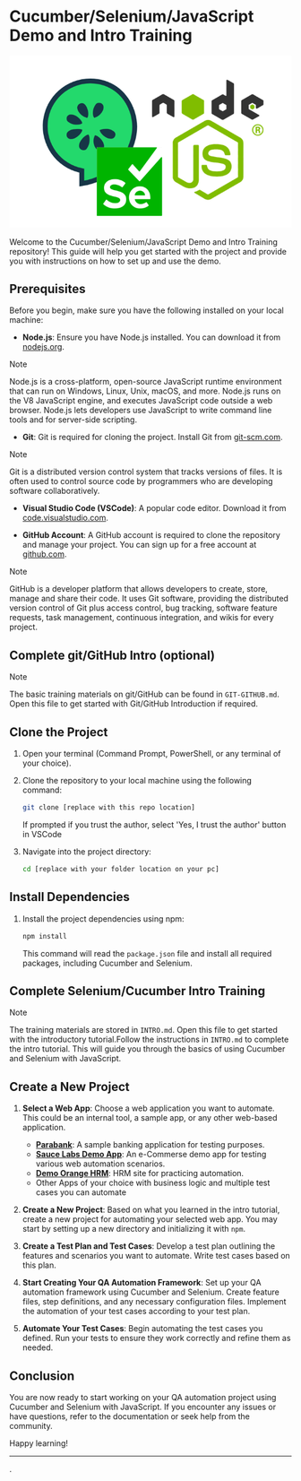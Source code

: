 
# Cucumber/Selenium/JavaScript Demo and Intro Training

![Cucumber/Selenium/JavaScript Demo and Intro Training](img/image01.png)

Welcome to the Cucumber/Selenium/JavaScript Demo and Intro Training repository! This guide will help you get started with the project and provide you with instructions on how to set up and use the demo. 

## Prerequisites

Before you begin, make sure you have the following installed on your local machine:

- **Node.js**: Ensure you have Node.js installed. You can download it from [nodejs.org](https://nodejs.org/).

> [!NOTE]
> Node.js is a cross-platform, open-source JavaScript runtime environment that can run on Windows, Linux, Unix, macOS, and more. Node.js runs on the V8 JavaScript engine, and executes JavaScript code outside a web browser. Node.js lets developers use JavaScript to write command line tools and for server-side scripting.

- **Git**: Git is required for cloning the project. Install Git from [git-scm.com](https://git-scm.com/).

> [!NOTE]
> Git is a distributed version control system that tracks versions of files. It is often used to control source code by programmers who are developing software collaboratively.

- **Visual Studio Code (VSCode)**: A popular code editor. Download it from [code.visualstudio.com](https://code.visualstudio.com/).

- **GitHub Account**: A GitHub account is required to clone the repository and manage your project. You can sign up for a free account at [github.com](https://github.com/).

> [!NOTE]
> GitHub is a developer platform that allows developers to create, store, manage and share their code. It uses Git software, providing the distributed version control of Git plus access control, bug tracking, software feature requests, task management, continuous integration, and wikis for every project.

## Complete git/GitHub Intro (optional)
> [!NOTE]
The basic training materials on git/GitHub can be found in `GIT-GITHUB.md`. Open this file to get started with Git/GitHub Introduction if required.

## Clone the Project

1. Open your terminal (Command Prompt, PowerShell, or any terminal of your choice).
2. Clone the repository to your local machine using the following command:

   ```bash
   git clone [replace with this repo location]
   ```
   If prompted if you trust the author, select 'Yes, I trust the author' button in VSCode
   
3. Navigate into the project directory:

   ```bash
   cd [replace with your folder location on your pc]
   ```

## Install Dependencies

1. Install the project dependencies using npm:

   ```bash
   npm install
   ```

   This command will read the `package.json` file and install all required packages, including Cucumber and Selenium.



## Complete Selenium/Cucumber Intro Training
> [!NOTE]
The training materials are stored in `INTRO.md`. Open this file to get started with the introductory tutorial.Follow the instructions in `INTRO.md` to complete the intro tutorial. This will guide you through the basics of using Cucumber and Selenium with JavaScript.

## Create a New Project

1. **Select a Web App**: Choose a web application you want to automate. This could be an internal tool, a sample app, or any other web-based application.

   - **[Parabank](https://parabank.parasoft.com/parabank/index.htm)**: A sample banking application for testing purposes.
   - **[Sauce Labs Demo App](https://www.saucedemo.com/)**: An e-Commerse demo app for testing various web automation scenarios.
   - **[Demo Orange HRM](https://opensource-demo.orangehrmlive.com/web/index.php/auth/login)**: HRM site for practicing automation.
   - Other Apps of your choice with business logic and multiple test cases you can automate


2. **Create a New Project**: Based on what you learned in the intro tutorial, create a new project for automating your selected web app. You may start by setting up a new directory and initializing it with `npm`.

3. **Create a Test Plan and Test Cases**: Develop a test plan outlining the features and scenarios you want to automate. Write test cases based on this plan.

4. **Start Creating Your QA Automation Framework**: Set up your QA automation framework using Cucumber and Selenium. Create feature files, step definitions, and any necessary configuration files. Implement the automation of your test cases according to your test plan.

5. **Automate Your Test Cases**: Begin automating the test cases you defined. Run your tests to ensure they work correctly and refine them as needed.

## Conclusion

You are now ready to start working on your QA automation project using Cucumber and Selenium with JavaScript. If you encounter any issues or have questions, refer to the documentation or seek help from the community.

Happy learning!

---
.